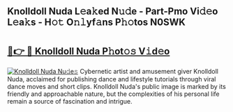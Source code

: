 ## Knolldoll Nuda L𝚎a𝚔ed N𝚞𝚍e - Part-Pmo Vi𝚍𝚎o L𝚎a𝚔s - H𝚘𝚝 O𝚗𝚕yf𝚊ns P𝚑𝚘tos N0SWK

# <h2><a href="http://kf7123.oniu.top/?m=Knolldoll+Nuda">🔗👉 🔴 Knolldoll Nuda P𝚑ot𝚘𝚜 V𝚒d𝚎o</a></h2>

[![Knolldoll Nuda Nu𝚍e𝚜](https://i.imgur.com/0qMVB7G.gif)](http://kf7123.oniu.top/?m=Knolldoll+Nuda)
Cybernetic artist and amusement giver Knolldoll Nuda, acclaimed for publishing dance and lifestyle tutorials through viral dance moves and short clips. Knolldoll Nuda's public image is marked by its friendly and approachable nature, but the complexities of his personal life remain a source of fascination and intrigue.  
